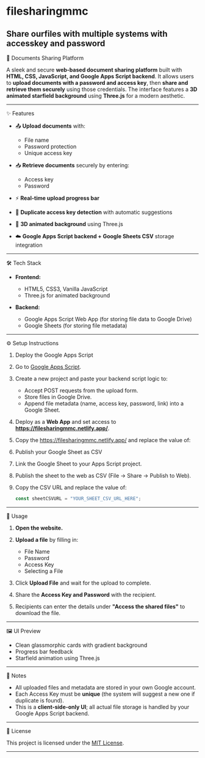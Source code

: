 # filesharingmmc
Share ourfiles with multiple systems with accesskey and password
---

📁 Documents Sharing Platform

A sleek and secure **web-based document sharing platform** built with **HTML, CSS, JavaScript, and Google Apps Script backend**.
It allows users to **upload documents with a password and access key**, then **share and retrieve them securely** using those credentials.
The interface features a **3D animated starfield background** using **Three.js** for a modern aesthetic.

---

✨ Features

* 📤 **Upload documents** with:

  * File name
  * Password protection
  * Unique access key
* 📥 **Retrieve documents** securely by entering:

  * Access key
  * Password
* ⚡ **Real-time upload progress bar**
* 🚫 **Duplicate access key detection** with automatic suggestions
* 🌌 **3D animated background** using Three.js
* ☁️ **Google Apps Script backend + Google Sheets CSV** storage integration

---

🛠 Tech Stack

* **Frontend:**

  * HTML5, CSS3, Vanilla JavaScript
  * Three.js for animated background
* **Backend:**

  * Google Apps Script Web App (for storing file data to Google Drive)
  * Google Sheets (for storing file metadata)

---

⚙️ Setup Instructions
1. Deploy the Google Apps Script

1. Go to [Google Apps Script](https://script.google.com/).
2. Create a new project and paste your backend script logic to:

   * Accept POST requests from the upload form.
   * Store files in Google Drive.
   * Append file metadata (name, access key, password, link) into a Google Sheet.
3. Deploy as a **Web App** and set access to **https://filesharingmmc.netlify.app/**.
4. Copy the https://filesharingmmc.netlify.app/  and replace the value of:

 

2. Publish your Google Sheet as CSV

1. Link the Google Sheet to your Apps Script project.
2. Publish the sheet to the web as CSV (File → Share → Publish to Web).
3. Copy the CSV URL and replace the value of:

   ```js
   const sheetCSVURL = "YOUR_SHEET_CSV_URL_HERE";
   ```

---
 🚀 Usage

1. **Open the website.**
2. **Upload a file** by filling in:

   * File Name
   * Password
   * Access Key
   * Selecting a File
3. Click **Upload File** and wait for the upload to complete.
4. Share the **Access Key and Password** with the recipient.
5. Recipients can enter the details under **"Access the shared files"** to download the file.

---

🖼 UI Preview

* Clean glassmorphic cards with gradient background
* Progress bar feedback
* Starfield animation using Three.js

---

📌 Notes

* All uploaded files and metadata are stored in your own Google account.
* Each Access Key must be **unique** (the system will suggest a new one if duplicate is found).
* This is a **client-side-only UI**; all actual file storage is handled by your Google Apps Script backend.

---

 📄 License

This project is licensed under the [MIT License](LICENSE).

---



